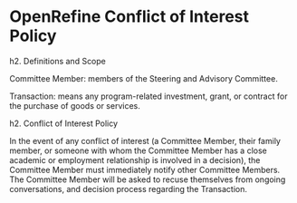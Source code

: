 OpenRefine Conflict of Interest Policy
======================================

h2. Definitions and Scope 

Committee Member: members of the  Steering and Advisory Committee. 

Transaction: means any program-related investment, grant, or contract for the purchase of goods or services.

h2. Conflict of Interest Policy

In the event of any conflict of interest (a Committee Member, their family member, or someone with whom the Committee Member has a close academic or employment relationship is involved in a decision), the Committee Member must immediately notify other Committee Members. The Committee Member will be asked to recuse themselves from ongoing conversations, and decision process regarding the Transaction. 
